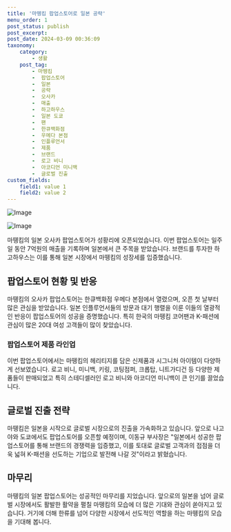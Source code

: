 ```yaml
---
title: '마뗑킴 팝업스토어로 일본 공략'
menu_order: 1
post_status: publish
post_excerpt: 
post_date: 2024-03-09 00:36:09
taxonomy:
    category:
        - 생활
    post_tag:
        - 마뗑킴
        -  팝업스토어
        -  일본
        -  공략
        -  오사카
        -  매출
        -  하고하우스
        -  일본 도쿄
        -  팬
        -  한큐백화점
        -  우메다 본점
        -  인플루언서
        -  제품
        -  브랜드
        -  로고 비니
        -  아코디언 미니백
        -  글로벌 진출
custom_fields:
    field1: value 1
    field2: value 2
---
```


![Image](https://imgnews.pstatic.net/image/009/2024/03/08/0005269332_001_20240308134001016.jpg?type=w647)

![Image](https://imgnews.pstatic.net/image/009/2024/03/08/0005269332_002_20240308134001072.jpg?type=w647)

마뗑킴의 일본 오사카 팝업스토어가 성황리에 오픈되었습니다. 이번 팝업스토어는 일주일 동안 7억원의 매출을 기록하며 일본에서 큰 주목을 받았습니다. 브랜드를 투자한 하고하우스는 이를 통해 일본 시장에서 마뗑킴의 성장세를 입증했습니다. 
## 팝업스토어 현황 및 반응
마뗑킴의 오사카 팝업스토어는 한큐백화점 우메다 본점에서 열렸으며, 오픈 첫 날부터 많은 관심을 받았습니다. 일본 인플루언서들의 방문과 대기 행렬을 이룬 이들의 열광적인 반응이 팝업스토어의 성공을 증명했습니다. 특히 한국의 마뗑킴 코어팬과 K-패션에 관심이 많은 20대 여성 고객들이 많이 찾았습니다.
### 팝업스토어 제품 라인업
이번 팝업스토어에서는 마뗑킴의 헤리티지를 담은 신제품과 시그니처 아이템이 다양하게 선보였습니다. 로고 비니, 미니백, 키링, 코팅점퍼, 크롭탑, 니트가디건 등 다양한 제품들이 판매되었고 특히 스테디셀러인 로고 비니와 아코디언 미니백이 큰 인기를 끌었습니다.
## 글로벌 진출 전략
마뗑킴은 일본을 시작으로 글로벌 시장으로의 진출을 가속화하고 있습니다. 앞으로 나고야와 도쿄에서도 팝업스토어를 오픈할 예정이며, 이동규 부사장은 "일본에서 성공한 팝업스토어를 통해 브랜드의 경쟁력을 입증했고, 이를 토대로 글로벌 고객과의 접점을 더욱 넓혀 K-패션을 선도하는 기업으로 발전해 나갈 것"이라고 밝혔습니다.
## 마무리
마뗑킴의 일본 팝업스토어는 성공적인 마무리를 지었습니다. 앞으로의 일본을 넘어 글로벌 시장에서도 활발한 활약을 펼칠 마뗑킴의 모습에 더 많은 기대와 관심이 쏟아지고 있습니다. 거기에 더해 한류를 넘어 다양한 시장에서 선도적인 역할을 하는 마뗑킴의 모습을 기대해 봅니다.
